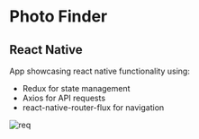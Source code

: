 # Photo Finder

## React Native

App showcasing react native functionality using:
- Redux for state management
- Axios for API requests
- react-native-router-flux for navigation

![req](https://user-images.githubusercontent.com/37734235/51709208-15e9ca00-2026-11e9-9148-3b9c26b34a37.gif)
